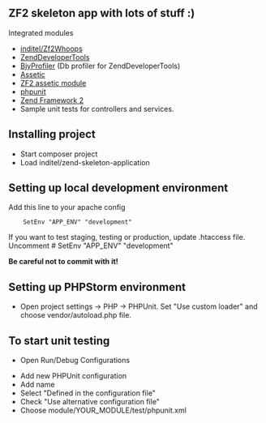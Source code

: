 
ZF2 skeleton app with lots of stuff :)
----------------------------------------

Integrated modules
* [inditel/Zf2Whoops](https://github.com/inditel/zf2-whoops)
* [ZendDeveloperTools](https://github.com/zendframework/ZendDeveloperTools)
* [BjyProfiler](https://github.com/bjyoungblood/BjyProfiler) (Db profiler for ZendDeveloperTools)
* [Assetic](https://github.com/kriswallsmith/assetic)
* [ZF2 assetic module](https://github.com/widmogrod/zf2-assetic-module)
* [phpunit](http://phpunit.de/)
* [Zend Framework 2](http://framework.zend.com/)
* Sample unit tests for controllers and services.

Installing project
----------------------------------------

* Start composer project
* Load inditel/zend-skeleton-application


Setting up local development environment
----------------------------------------

Add this line to your apache config

        SetEnv "APP_ENV" "development"

If you want to test staging, testing or production, update .htaccess file.
Uncomment
        # SetEnv "APP_ENV" "development"

**Be careful not to commit with it!**


Setting up PHPStorm environment
-------------------------------

* Open project settings -> PHP -> PHPUnit.
Set "Use custom loader" and choose vendor/autoload.php file.


To start unit testing
---------------------

* Open Run/Debug Configurations
 - Add new PHPUnit configuration
 - Add name
 - Select "Defined in the configuration file"
 - Check "Use alternative configuration file"
 - Choose module/YOUR_MODULE/test/phpunit.xml
